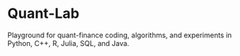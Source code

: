 # Quant-Lab
Playground for quant-finance coding, algorithms, and experiments in Python, C++, R, Julia, SQL, and Java.
